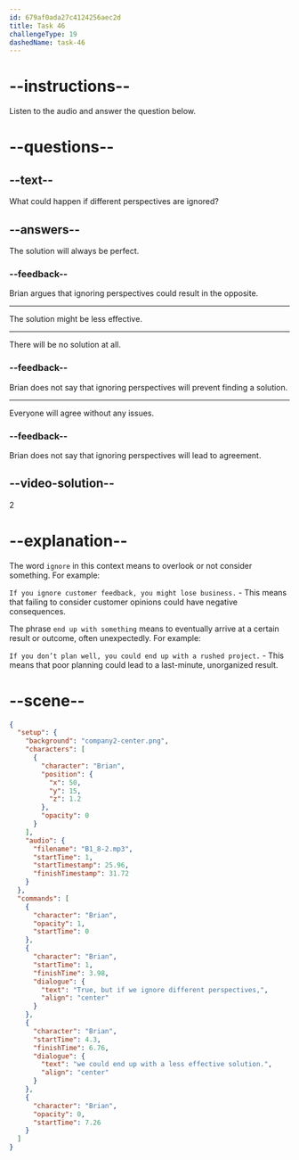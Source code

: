 ```yaml
---
id: 679af0ada27c4124256aec2d
title: Task 46
challengeType: 19
dashedName: task-46
---
```


<!-- (Audio) Brian: True, but if we ignore different perspectives, we could end up with a less effective solution. -->

# --instructions--

Listen to the audio and answer the question below.

# --questions--

## --text--

What could happen if different perspectives are ignored?

## --answers--

The solution will always be perfect.

### --feedback--

Brian argues that ignoring perspectives could result in the opposite.

---

The solution might be less effective.

---

There will be no solution at all.

### --feedback--

Brian does not say that ignoring perspectives will prevent finding a solution.

---

Everyone will agree without any issues.

### --feedback--

Brian does not say that ignoring perspectives will lead to agreement.

## --video-solution--

2

# --explanation--

The word `ignore` in this context means to overlook or not consider something. For example:

`If you ignore customer feedback, you might lose business.` - This means that failing to consider customer opinions could have negative consequences.

The phrase `end up with something` means to eventually arrive at a certain result or outcome, often unexpectedly. For example:

`If you don’t plan well, you could end up with a rushed project.` - This means that poor planning could lead to a last-minute, unorganized result.

# --scene--

```json
{
  "setup": {
    "background": "company2-center.png",
    "characters": [
      {
        "character": "Brian",
        "position": {
          "x": 50,
          "y": 15,
          "z": 1.2
        },
        "opacity": 0
      }
    ],
    "audio": {
      "filename": "B1_8-2.mp3",
      "startTime": 1,
      "startTimestamp": 25.96,
      "finishTimestamp": 31.72
    }
  },
  "commands": [
    {
      "character": "Brian",
      "opacity": 1,
      "startTime": 0
    },
    {
      "character": "Brian",
      "startTime": 1,
      "finishTime": 3.98,
      "dialogue": {
        "text": "True, but if we ignore different perspectives,",
        "align": "center"
      }
    },
    {
      "character": "Brian",
      "startTime": 4.3,
      "finishTime": 6.76,
      "dialogue": {
        "text": "we could end up with a less effective solution.",
        "align": "center"
      }
    },
    {
      "character": "Brian",
      "opacity": 0,
      "startTime": 7.26
    }
  ]
}
```
